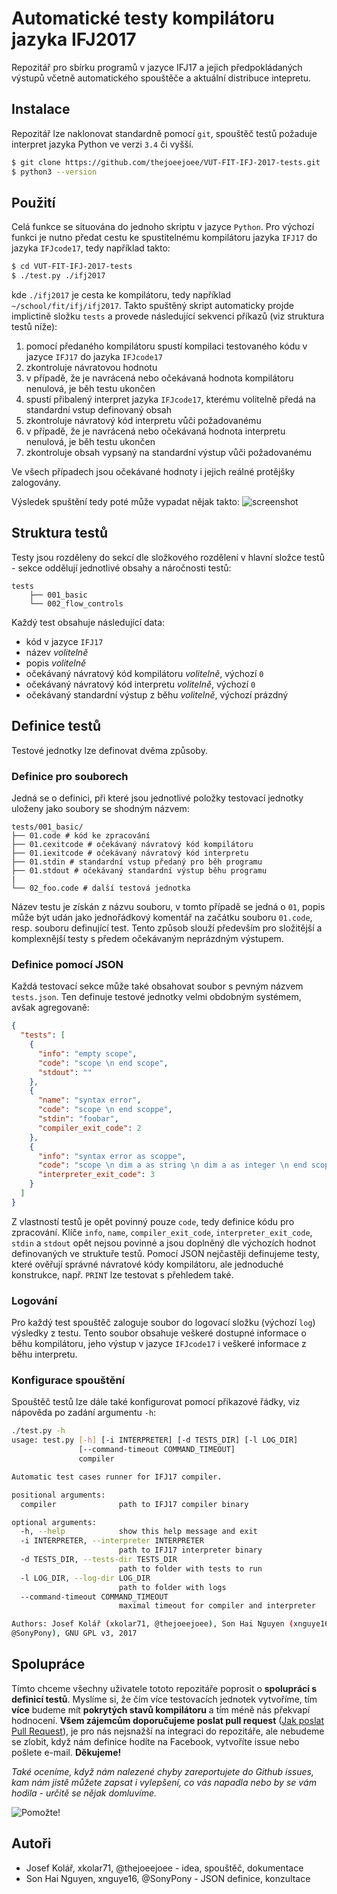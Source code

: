 # Automatické testy kompilátoru jazyka IFJ2017
Repozitář pro sbírku programů v jazyce IFJ17 a jejich předpokládaných výstupů včetně automatického spouštěče a aktuální distribuce intepretu.

## Instalace
Repozitář lze naklonovat standardně pomocí `git`, spouštěč testů požaduje interpret jazyka Python ve verzi `3.4` či vyšší.
```bash
$ git clone https://github.com/thejoeejoee/VUT-FIT-IFJ-2017-tests.git
$ python3 --version
```

## Použití
Celá funkce se situována do jednoho skriptu v jazyce `Python`. Pro výchozí funkci je nutno předat cestu ke spustitelnému kompilátoru jazyka `IFJ17` do jazyka `IFJcode17`, tedy například takto:
```bash
$ cd VUT-FIT-IFJ-2017-tests
$ ./test.py ./ifj2017
```
kde `./ifj2017` je cesta ke kompilátoru, tedy například `~/school/fit/ifj/ifj2017`.
Takto spuštěný skript automaticky projde implictině složku `tests` a provede následující sekvenci příkazů (viz struktura testů níže):
1. pomocí předaného kompilátoru spustí kompilaci testovaného kódu v jazyce `IFJ17` do jazyka `IFJcode17`
2. zkontroluje návratovou hodnotu
3. v případě, že je navrácená nebo očekávaná hodnota kompilátoru nenulová, je běh testu ukončen
4. spustí přibalený interpret jazyka `IFJcode17`, kterému volitelně předá na standardní vstup definovaný obsah
5. zkontroluje návratový kód interpretu vůči požadovanému
6. v případě, že je navrácená nebo očekávaná hodnota interpretu nenulová, je běh testu ukončen
7. zkontroluje obsah vypsaný na standardní výstup vůči požadovanému

Ve všech případech jsou očekávané hodnoty i jejich reálné protějšky zalogovány.

Výsledek spuštění tedy poté může vypadat nějak takto:
![screenshot](https://ctrlv.cz/shots/2017/10/10/zmdz.png)

## Struktura testů
Testy jsou rozděleny do sekcí dle složkového rozdělení v hlavní složce testů - sekce oddělují jednotlivé obsahy a náročnosti testů:
```
tests
    ├── 001_basic
    └── 002_flow_controls
```
Každý test obsahuje následující data:
* kód v jazyce `IFJ17`
* název _volitelně_
* popis _volitelně_
* očekávaný návratový kód kompilátoru _volitelně_, výchozí `0`
* očekávaný návratový kód interpretu _volitelně_, výchozí `0`
* očekávaný standardní výstup z běhu _volitelně_, výchozí prázdný

## Definice testů
Testové jednotky lze definovat dvěma způsoby.
### Definice pro souborech
Jedná se o definici, při které jsou jednotlivé položky testovací jednotky uloženy jako soubory se shodným názvem:
```
tests/001_basic/
├── 01.code # kód ke zpracování
├── 01.cexitcode # očekávaný návratový kód kompilátoru
├── 01.iexitcode # očekávaný návratový kód interpretu
├── 01.stdin # standardní vstup předaný pro běh programu
├── 01.stdout # očekávaný standardní výstup běhu programu
|
└── 02_foo.code # další testová jednotka
```
Název testu je získán z názvu souboru, v tomto případě se jedná o `01`, popis může být udán jako jednořádkový komentář na začátku souboru `01.code`, resp. souboru definující test. Tento způsob slouží především pro složitější a komplexnější testy s předem očekávaným neprázdným výstupem.
### Definice pomocí JSON
Každá testovací sekce může také obsahovat soubor s pevným názvem `tests.json`. Ten definuje testové jednotky velmi obdobným systémem, avšak agregovaně:
```json
{
  "tests": [
    {
      "info": "empty scope",
      "code": "scope \n end scope",
      "stdout": ""
    },
    {
      "name": "syntax error",
      "code": "scope \n end scoppe",
      "stdin": "foobar",
      "compiler_exit_code": 2
    },
    {
      "info": "syntax error as scoppe",
      "code": "scope \n dim a as string \n dim a as integer \n end scope",
      "interpreter_exit_code": 3
    }
  ]
}
```
Z vlastností testů je opět povinný pouze `code`, tedy definice kódu pro zpracování. Klíče `info`, `name`, `compiler_exit_code`, `interpreter_exit_code`, `stdin` a `stdout` opět nejsou povinné a jsou doplněný dle výchozích hodnot definovaných ve struktuře testů. Pomocí JSON nejčastěji definujeme testy, které ověřují správné návratové kódy kompilátoru, ale jednoduché konstrukce, např. `PRINT` lze testovat s přehledem také.

### Logování
Pro každý test spouštěč zaloguje soubor do logovací složku (výchozí `log`) výsledky z testu. Tento soubor obsahuje veškeré dostupné informace o běhu kompilátoru, jeho výstup v jazyce `IFJcode17` i veškeré informace z běhu interpretu.

### Konfigurace spouštění
Spouštěč testů lze dále také konfigurovat pomocí příkazové řádky, viz nápověda po zadání argumentu `-h`:
```bash
./test.py -h 
usage: test.py [-h] [-i INTERPRETER] [-d TESTS_DIR] [-l LOG_DIR]
               [--command-timeout COMMAND_TIMEOUT]
               compiler

Automatic test cases runner for IFJ17 compiler.

positional arguments:
  compiler              path to IFJ17 compiler binary

optional arguments:
  -h, --help            show this help message and exit
  -i INTERPRETER, --interpreter INTERPRETER
                        path to IFJ17 interpreter binary
  -d TESTS_DIR, --tests-dir TESTS_DIR
                        path to folder with tests to run
  -l LOG_DIR, --log-dir LOG_DIR
                        path to folder with logs
  --command-timeout COMMAND_TIMEOUT
                        maximal timeout for compiler and interpreter

Authors: Josef Kolář (xkolar71, @thejoeejoee), Son Hai Nguyen (xnguye16,
@SonyPony), GNU GPL v3, 2017
```


## Spolupráce
Tímto chceme všechny uživatele tototo repozitáře poprosit o **spolupráci s definicí testů**. Myslíme si, že čím více testovacích jednotek vytvoříme, tím **více** budeme mít **pokrytých stavů kompilátoru** a tím méně nás překvapí hodnocení. 
**Všem zájemcům doporučujeme poslat pull request** ([Jak poslat Pull Request](https://blog.tomasfejfar.cz/jak-udelat-pullrequest/)), je pro nás nejsnažší na integraci do repozitáře, ale nebudeme se zlobit, když nám definice hodíte na Facebook, vytvoříte issue nebo pošlete e-mail. **Děkujeme!**

_Také oceníme, když nám nalezené chyby zareportujete do Github issues, kam nám jistě můžete zapsat i vylepšení, co vás napadla nebo by se vám hodila - určitě se nějak domluvíme._

![Pomožte!](https://ctrlv.cz/shots/2017/10/10/KP3O.png)

## Autoři
- Josef Kolář, xkolar71, @thejoeejoee - idea, spouštěč, dokumentace
- Son Hai Nguyen, xnguye16, @SonyPony - JSON definice, konzultace
